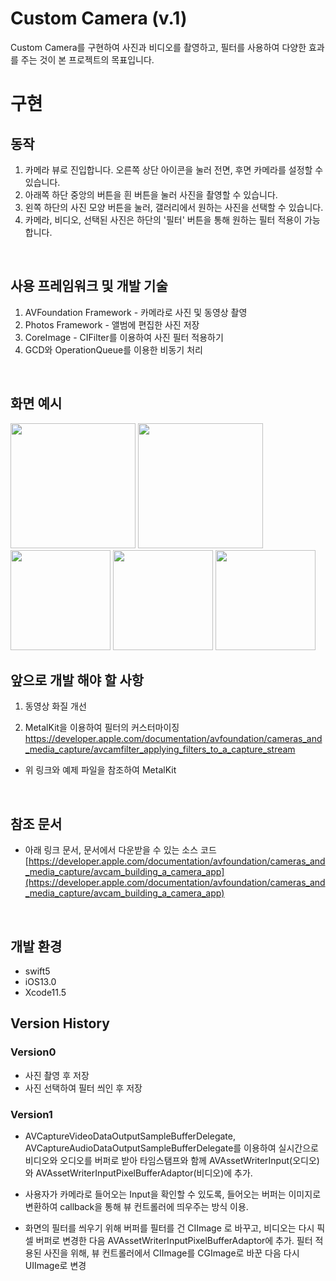 # Custom Camera (v.1)
Custom Camera를 구현하여 사진과 비디오를 촬영하고, 필터를 사용하여 다양한 효과를 주는 것이 본 프로젝트의 목표입니다.


# 구현 

## 동작
1. 카메라 뷰로 진입합니다. 오른쪽 상단 아이콘을 눌러 전면, 후면 카메라를 설정할 수 있습니다.
2. 아래쪽 하단 중앙의 버튼을 흰 버튼을 눌러 사진을 촬영할 수 있습니다.
3. 왼쪽 하단의 사진 모양 버튼을 눌러, 갤러리에서 원하는 사진을 선택할 수 있습니다.
4. 카메라, 비디오, 선택된 사진은 하단의 '필터' 버튼을 통해 원하는 필터 적용이 가능합니다.

<br/>

## 사용 프레임워크 및 개발 기술
1. AVFoundation Framework - 카메라로 사진 및 동영상 촬영
2. Photos Framework - 앨범에 편집한 사진 저장
3. CoreImage - CIFilter를 이용하여 사진 필터 적용하기
4. GCD와 OperationQueue를 이용한 비동기 처리

<br/>

## 화면 예시
<div>
  <img width="200" src = "https://user-images.githubusercontent.com/46002818/95294991-35379200-08b1-11eb-8b32-057de0ea3dd0.JPG"></img>
	<img width="200" src = "https://user-images.githubusercontent.com/46002818/95294989-35379200-08b1-11eb-9007-af3c3d6cce14.JPG"></img>
	</div>
	<img width="160" src="https://user-images.githubusercontent.com/46002818/95295214-9bbcb000-08b1-11eb-999e-d9f0d3ab2300.jpeg"></img>
	<img width="160" src="https://user-images.githubusercontent.com/46002818/95294975-2e108400-08b1-11eb-9b4b-74f35287a2b2.PNG"></img>
	<img width="160" src="https://user-images.githubusercontent.com/46002818/95294987-34066500-08b1-11eb-974f-7dad57814ee9.PNG"></img>
	

## 앞으로 개발 해야 할 사항
1. 동영상 화질 개선

2. MetalKit을 이용하여 필터의 커스터마이징
https://developer.apple.com/documentation/avfoundation/cameras_and_media_capture/avcamfilter_applying_filters_to_a_capture_stream
- 위 링크와 예제 파일을 참조하여 MetalKit 

<br/>

## 참조 문서
- 아래 링크 문서, 문서에서 다운받을 수 있는 소스 코드
[https://developer.apple.com/documentation/avfoundation/cameras_and_media_capture/avcam_building_a_camera_app](https://developer.apple.com/documentation/avfoundation/cameras_and_media_capture/avcam_building_a_camera_app)

<br/>

## 개발 환경 
- swift5
 - iOS13.0
 - Xcode11.5



## Version History
### Version0
- 사진 촬영 후 저장
- 사진 선택하여 필터 씌인 후 저장

### Version1
- AVCaptureVideoDataOutputSampleBufferDelegate, AVCaptureAudioDataOutputSampleBufferDelegate를 이용하여
  실시간으로 비디오와 오디오를 버퍼로 받아 타임스탬프와 함께 AVAssetWriterInput(오디오)와 AVAssetWriterInputPixelBufferAdaptor(비디오)에 추가.

- 사용자가 카메라로 들어오는 Input을 확인할 수 있도록, 들어오는 버퍼는 이미지로 변환하여 callback을 통해 뷰 컨트롤러에 띄우주는 방식 이용.

- 화면의 필터를 씌우기 위해 버퍼를 필터를 건 CIImage 로 바꾸고, 비디오는 다시 픽셀 버퍼로 변경한 다음 AVAssetWriterInputPixelBufferAdaptor에 추가.
  필터 적용된 사진을 위해, 뷰 컨트롤러에서 CIImage를 CGImage로 바꾼 다음 다시 UIImage로 변경
